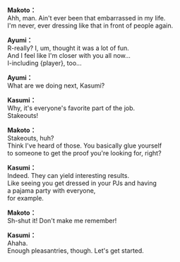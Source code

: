 # 

  
**Makoto：**  
Ahh, man. Ain't ever been that embarrassed in my life.  
I'm never, ever dressing like that in front of people again.  
  
**Ayumi：**  
R-really? I, um, thought it was a lot of fun.  
And I feel like I'm closer with you all now...  
I-including {player}, too...  
  
**Ayumi：**  
What are we doing next, Kasumi?  
  
**Kasumi：**  
Why, it's everyone's favorite part of the job.  
Stakeouts!  
  
**Makoto：**  
Stakeouts, huh?  
Think I've heard of those. You basically glue yourself  
to someone to get the proof you're looking for, right?  
  
**Kasumi：**  
Indeed. They can yield interesting results.  
Like seeing you get dressed in your PJs and having  
a pajama party with everyone,  
for example.  
  
**Makoto：**  
Sh-shut it! Don't make me remember!  
  
**Kasumi：**  
Ahaha.  
Enough pleasantries, though. Let's get started.  
